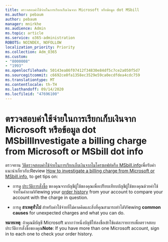 ```yaml
---
title: ตรวจสอบค่าใช้จ่ายในการเรียกเก็บเงินจาก Microsoft หรือข้อมูล dot MSbill
ms.author: pebaum
author: pebaum
manager: mnirkhe
ms.audience: Admin
ms.topic: article
ms.service: o365-administration
ROBOTS: NOINDEX, NOFOLLOW
localization_priority: Priority
ms.collection: Adm_O365
ms.custom:
- "8000008"
- "1993"
ms.openlocfilehash: 50143ea86f07412f34830e84df5c7ce2a050f5d7
ms.sourcegitcommit: c6692ce0fa1358ec3529e59ca0ecdfdea4cdc759
ms.translationtype: MT
ms.contentlocale: th-TH
ms.lasthandoff: 09/14/2020
ms.locfileid: "47696100"
---
```

# <a name="investigate-a-billing-charge-from-microsoft-or-msbill-dot-info"></a><span data-ttu-id="bbf12-102">ตรวจสอบค่าใช้จ่ายในการเรียกเก็บเงินจาก Microsoft หรือข้อมูล dot MSbill</span><span class="sxs-lookup"><span data-stu-id="bbf12-102">Investigate a billing charge from Microsoft or MSbill dot info</span></span>

<span data-ttu-id="bbf12-103">ตรวจทาน [วิธีตรวจสอบค่าใช้จ่ายในการเรียกเก็บเงินจากไมโครซอฟท์หรือ MSbill.info](https://support.microsoft.com/help/10623/microsoft-account-investigate-billing-charge)เพื่อรับคำแนะนำเกี่ยวกับ:</span><span class="sxs-lookup"><span data-stu-id="bbf12-103">Review [How to investigate a billing charge from Microsoft or MSbill.info](https://support.microsoft.com/help/10623/microsoft-account-investigate-billing-charge), to get tips on:</span></span> 

- <span data-ttu-id="bbf12-104">การดู [ประวัติการสั่งซื้อ](https://account.microsoft.com/billing/orders/) ของคุณจากบัญชีผู้ใช้ของคุณเพื่อเปรียบเทียบบัญชีผู้ใช้ของคุณด้วยค่าใช้จ่ายในคำถาม</span><span class="sxs-lookup"><span data-stu-id="bbf12-104">Viewing your [order history](https://account.microsoft.com/billing/orders/) from your account to compare your account with the charge in question.</span></span>

- <span data-ttu-id="bbf12-105">การดู **สาเหตุทั่วไป** สำหรับค่าใช้จ่ายที่ไม่คาดคิดและสิ่งที่คุณสามารถทำได้</span><span class="sxs-lookup"><span data-stu-id="bbf12-105">Viewing **common causes** for unexpected charges and what you can do.</span></span>

<span data-ttu-id="bbf12-106">**หมายเหตุ**: ถ้าคุณมีบัญชี Microsoft มากกว่าหนึ่งบัญชีให้ลงชื่อเข้าใช้แต่ละรายการเพื่อตรวจสอบประวัติการสั่งซื้อของคุณ</span><span class="sxs-lookup"><span data-stu-id="bbf12-106">**Note**: If you have more than one Microsoft account, sign in to each one to check your order history.</span></span>
